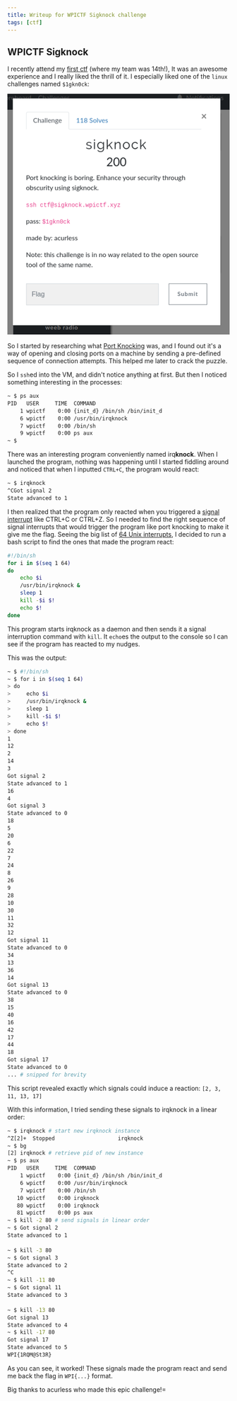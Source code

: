 ```yaml
---
title: Writeup for WPICTF Sigknock challenge
tags: [ctf]
---
```


## WPICTF Sigknock

I recently attend my [first ctf](https://wpictf.xyz) (where my team was 14th!), It was an awesome experience and I really liked the thrill of it. I especially liked one of the `linux` challenges named `$1gkn0ck`:

![challenge desc](/assets/images/sigknock.png)

So I started by researching what [Port Knocking](https://en.wikipedia.org/wiki/Port_knocking) was, and I found out it's a way of opening and closing ports on a machine by sending a pre-defined sequence of connection attempts. This helped me later to crack the puzzle.

So I `ssh`ed into the VM, and didn't notice anything at first. But then I noticed something interesting in the processes:

```bash
~ $ ps aux
PID   USER     TIME  COMMAND
    1 wpictf    0:00 {init_d} /bin/sh /bin/init_d
    6 wpictf    0:00 /usr/bin/irqknock
    7 wpictf    0:00 /bin/sh
    9 wpictf    0:00 ps aux
~ $ 
```

There was an interesting program conveniently named irq**knock**. When I launched the program, nothing was happening until I started fiddling around and noticed that when I inputted `CTRL+C`, the program would react:

```bash
~ $ irqknock
^CGot signal 2
State advanced to 1
```

I then realized that the program only reacted when you triggered a [signal interrupt](https://www.computerhope.com/unix/signals.htm) like CTRL+C or CTRL+Z. So I needed to find the right sequence of signal interrupts that would trigger the program like port knocking to make it give me the flag. Seeing the big list of [64 Unix interrupts](https://www.computerhope.com/unix/signals.htm), I decided to run a bash script to find the ones that made the program react:

```bash
#!/bin/sh
for i in $(seq 1 64)
do
    echo $i
    /usr/bin/irqknock &
    sleep 1
    kill -$i $!
    echo $!
done
```

This program starts irqknock as a daemon and then sends it a signal interruption command with `kill`. It `echo`es the output to the console so I can see if the program has reacted to my nudges.

This was the output:

```bash
~ $ #!/bin/sh
~ $ for i in $(seq 1 64)
> do
>     echo $i
>     /usr/bin/irqknock &
>     sleep 1
>     kill -$i $!
>     echo $!
> done
1
12
2
14
3
Got signal 2
State advanced to 1
16
4
Got signal 3
State advanced to 0
18
5
20
6
22
7
24
8
26
9
28
10
30
11
32
12
Got signal 11
State advanced to 0
34
13
36
14
Got signal 13
State advanced to 0
38
15
40
16
42
17
44
18
Got signal 17
State advanced to 0
... # snipped for brevity
```

This script revealed exactly which signals could induce a reaction: `[2, 3, 11, 13, 17]`

With this information, I tried sending these signals to irqknock in a linear order:

```bash
~ $ irqknock # start new irqknock instance
^Z[2]+  Stopped                    irqknock
~ $ bg
[2] irqknock # retrieve pid of new instance
~ $ ps aux
PID   USER     TIME  COMMAND
    1 wpictf    0:00 {init_d} /bin/sh /bin/init_d
    6 wpictf    0:00 /usr/bin/irqknock
    7 wpictf    0:00 /bin/sh
   10 wpictf    0:00 irqknock
   80 wpictf    0:00 irqknock
   81 wpictf    0:00 ps aux
~ $ kill -2 80 # send signals in linear order
~ $ Got signal 2
State advanced to 1

~ $ kill -3 80
~ $ Got signal 3
State advanced to 2
^C
~ $ kill -11 80
~ $ Got signal 11
State advanced to 3

~ $ kill -13 80
Got signal 13
State advanced to 4
~ $ kill -17 80
Got signal 17
State advanced to 5
WPI{1RQM@St3R}
```

As you can see, it worked! These signals made the program react and send me back the flag in `WPI{...}` format. 

Big thanks to acurless who made this epic challenge!=